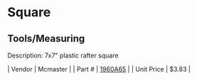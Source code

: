 # Square
## Tools/Measuring
Description: 	7x7" plastic rafter square 

| Vendor | Mcmaster | 
| Part # | [1960A65](http://www.mcmaster.com/) | 
| Unit Price | $3.83 | 
